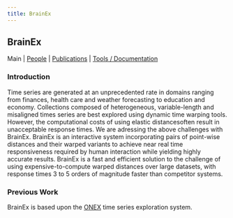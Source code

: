 ```yaml
---
title: BrainEx
---
```


## BrainEx

Main | [People](https://ebuntel.github.io/BrainExInfo/people/people) | [Publications](https://ebuntel.github.io/BrainExInfo/publications/publications) | [Tools / Documentation](https://ebuntel.github.io/BrainExInfo/Tools-and-Documentation/documentation)

### Introduction

Time series are generated at an unprecedented rate in domains ranging from finances, health care and weather forecasting to education and economy. Collections composed of heterogeneous, variable-length and misaligned times series are best explored using dynamic time warping tools. However, the computational costs of using elastic distancesoften result in unacceptable response times. We are adressing the above challenges with BrainEx. BrainEx is an interactive system incorporating pairs of point-wise distances and their warped variants to achieve near real time responsiveness required by human interaction while yielding highly accurate results.  BrainEx is a fast and efficient solution to the challenge of using expensive-to-compute warped distances over large datasets, with response times 3 to 5 orders of magnitude faster than competitor systems.    

### Previous Work

BrainEx is based upon the [ONEX](https://c2research.github.io/onex-website/) time series exploration system.
